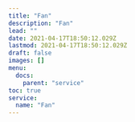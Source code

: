 ```yaml
---
title: "Fan"
description: "Fan"
lead: ""
date: 2021-04-17T18:50:12.029Z
lastmod: 2021-04-17T18:50:12.029Z
draft: false
images: []
menu:
  docs:
    parent: "service"
toc: true
service:
  name: "Fan"
---
```


